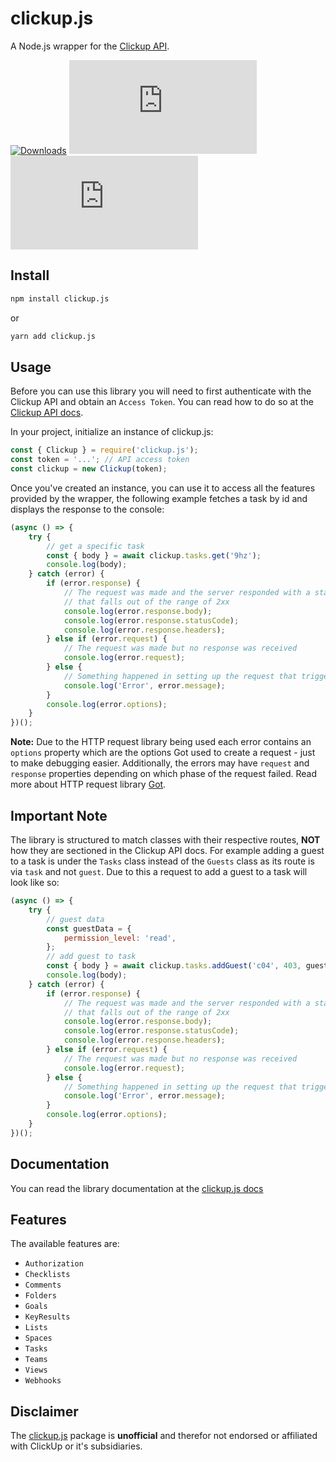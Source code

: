 # clickup.js

A Node.js wrapper for the [Clickup API](https://clickup.com/api).

[![Downloads](https://img.shields.io/npm/dm/clickup.js.svg?style=for-the-badge)](https://www.npmjs.com/package/clickup.js)
[![Install size](https://img.shields.io/bundlephobia/min/clickup.js?style=for-the-badge)](https://packagephobia.now.sh/result?p=clickup.js)
![Package version](https://img.shields.io/github/package-json/v/ComfortablyCoding/clickup.js?style=for-the-badge)

## Install

```sh
npm install clickup.js
```

or

```sh
yarn add clickup.js
```

## Usage

Before you can use this library you will need to first authenticate with the Clickup API and obtain an `Access Token`. You can read how to do so at the [Clickup API docs](https://clickup.com/api).

In your project, initialize an instance of clickup.js:

```js
const { Clickup } = require('clickup.js');
const token = '...'; // API access token
const clickup = new Clickup(token);
```

Once you've created an instance, you can use it to access all the features provided by the wrapper, the following example fetches a task by id and displays the response to the console:

```js
(async () => {
	try {
		// get a specific task
		const { body } = await clickup.tasks.get('9hz');
		console.log(body);
	} catch (error) {
		if (error.response) {
			// The request was made and the server responded with a status code
			// that falls out of the range of 2xx
			console.log(error.response.body);
			console.log(error.response.statusCode);
			console.log(error.response.headers);
		} else if (error.request) {
			// The request was made but no response was received
			console.log(error.request);
		} else {
			// Something happened in setting up the request that triggered an Error
			console.log('Error', error.message);
		}
		console.log(error.options);
	}
})();
```

**Note:** Due to the HTTP request library being used each error contains an `options` property which are the options Got used to create a request - just to make debugging easier. Additionally, the errors may have `request` and `response` properties depending on which phase of the request failed. Read more about HTTP request library [Got](https://github.com/sindresorhus/got).

## Important Note

The library is structured to match classes with their respective routes, **NOT** how they are sectioned in the Clickup API docs. For example adding a guest to a task is under the `Tasks` class instead of the `Guests` class as its route is via `task` and not `guest`. Due to this a request to add a guest to a task will look like so:

```js
(async () => {
	try {
		// guest data
		const guestData = {
			permission_level: 'read',
		};
		// add guest to task
		const { body } = await clickup.tasks.addGuest('c04', 403, guestData);
		console.log(body);
	} catch (error) {
		if (error.response) {
			// The request was made and the server responded with a status code
			// that falls out of the range of 2xx
			console.log(error.response.body);
			console.log(error.response.statusCode);
			console.log(error.response.headers);
		} else if (error.request) {
			// The request was made but no response was received
			console.log(error.request);
		} else {
			// Something happened in setting up the request that triggered an Error
			console.log('Error', error.message);
		}
		console.log(error.options);
	}
})();
```

## Documentation

You can read the library documentation at the [clickup.js docs](https://clickup-js.netlify.app)

## Features

The available features are:

- `Authorization`
- `Checklists`
- `Comments`
- `Folders`
- `Goals`
- `KeyResults`
- `Lists`
- `Spaces`
- `Tasks`
- `Teams`
- `Views`
- `Webhooks`

## Disclaimer

The [clickup.js](https://github.com/ComfortablyCoding/clickup.js) package is **unofficial** and therefor not endorsed or affiliated with ClickUp or it's subsidiaries.
